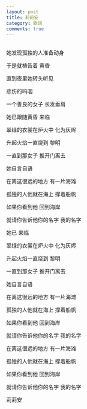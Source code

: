 ```yaml
---
layout: post
title: 莉莉安
category: 歌词
comments: true
---
```


## 
她发现孤独的人准备动身 

于是就祷告着 黄昏 

直到夜里她转头听见 

悲伤的呜咽 

一个善良的女子 长发垂肩 

她已跟随黄昏 来临 

翠绿的衣裳在炉火中 化为灰烬 

升起火焰一直烧到 黎明 

一直到那女子 推开门离去 

她自言自语 

在离这很远的地方 有一片海滩 

孤独的人他就在海上 撑着船帆 

如果你看到他 回到海岸 

就请你告诉他你的名字 我的名字 

她已 来临 

翠绿的衣裳在炉火中 化为灰烬 

升起火焰一直烧到 黎明 

一直到那女子 推开门离去 

她自言自语 

在离这很远的地方 有一片海滩 

孤独的人他就在海上 撑着船帆 

如果你看到他 回到海岸 

就请你告诉他你的名字 我的名字 

在离这很远的地方 有一片海滩 

孤独的人他就在海上 撑着船帆 

如果你看到他 回到海岸 

就请你告诉他你的名字 我的名字 

莉莉安 
